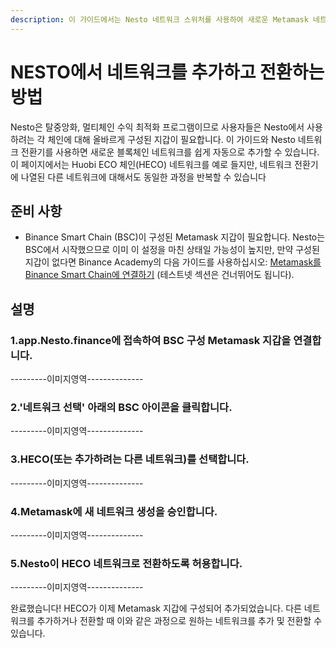 ```yaml
---
description: 이 가이드에서는 Nesto 네트워크 스위처를 사용하여 새로운 Metamask 네트워크 설정을 추가합니다.
---
```


# NESTO에서 네트워크를 추가하고 전환하는 방법

Nesto은 탈중앙화, 멀티체인 수익 최적화 프로그램이므로 사용자들은 Nesto에서 사용하려는 각 체인에 대해 올바르게 구성된 지갑이 필요합니다. 이 가이드와 Nesto 네트워크 전환기를 사용하면 새로운 블록체인 네트워크를 쉽게 자동으로 추가할 수 있습니다. 이 페이지에서는 Huobi ECO 체인(HECO) 네트워크를 예로 들지만, 네트워크 전환기에 나열된 다른 네트워크에 대해서도 동일한 과정을 반복할 수 있습니다

## 준비 사항

* Binance Smart Chain (BSC)이 구성된 Metamask 지갑이 필요합니다. Nesto는 BSC에서 시작했으므로 이미 이 설정을 마친 상태일 가능성이 높지만, 만약 구성된 지갑이 없다면 Binance Academy의 다음 가이드를 사용하십시오: [Metamask를 Binance Smart Chain에 연결하기](https://academy.binance.com/en/articles/connecting-metamask-to-binance-smart-chain) (테스트넷 섹션은 건너뛰어도 됩니다).

## 설명

### 1.app.Nesto.finance에 접속하여 BSC 구성 Metamask 지갑을 연결합니다.

\---------이미지영역--------------

### 2.'네트워크 선택' 아래의 BSC 아이콘을 클릭합니다.

\---------이미지영역--------------

### 3.HECO(또는 추가하려는 다른 네트워크)를 선택합니다.

\---------이미지영역--------------

### 4.Metamask에 새 네트워크 생성을 승인합니다.

\---------이미지영역--------------

### 5.Nesto이 HECO 네트워크로 전환하도록 허용합니다.

\---------이미지영역--------------

완료했습니다! HECO가 이제 Metamask 지갑에 구성되어 추가되었습니다. 다른 네트워크를  추가하거나  전환할 때 이와 같은 과정으로 원하는 네트워크를 추가 및 전환할 수 있습니다.
